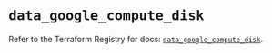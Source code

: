 # `data_google_compute_disk`

Refer to the Terraform Registry for docs: [`data_google_compute_disk`](https://registry.terraform.io/providers/hashicorp/google-beta/6.41.0/docs/data-sources/google_compute_disk).
